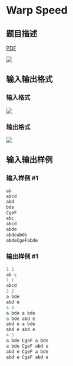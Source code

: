 # Warp Speed

## 题目描述

[problemUrl]: https://uva.onlinejudge.org/index.php?option=com_onlinejudge&Itemid=8&category=226&page=show_problem&problem=2920

[PDF](https://uva.onlinejudge.org/external/118/p11820.pdf)

![](https://cdn.luogu.com.cn/upload/vjudge_pic/UVA11820/57bee69e61a22bb7f2daa2db2e90dcd00aaec2f7.png)

## 输入输出格式

### 输入格式

![](https://cdn.luogu.com.cn/upload/vjudge_pic/UVA11820/d76b455a1a78489d56851710b8deabd3cc9733df.png)

### 输出格式

![](https://cdn.luogu.com.cn/upload/vjudge_pic/UVA11820/8117c3761291a0ed402841d772af5f1c12fc3371.png)

## 输入输出样例

### 输入样例 #1

```cpp
ab
abcd
abd
bde
CgeF
abc
abcd
abde
abdeabde
abdeCgeFabde
```


### 输出样例 #1

```cpp
1 2
ab c
1 1
abcd
2 2
a bde
abd e
4 4
a bde a bde
a bde abd e
abd e a bde
abd e abd e
4 5
a bde CgeF a bde
a bde CgeF abd e
abd e CgeF a bde
abd e CgeF abd e
```


